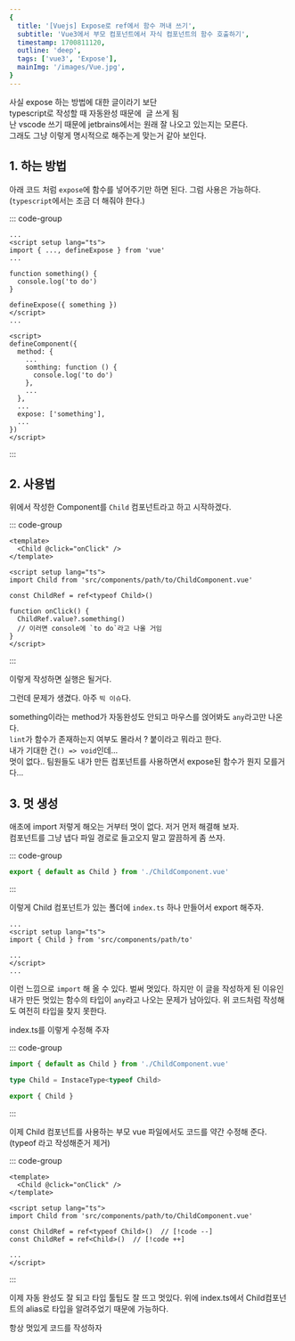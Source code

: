 ```yaml
---
{
  title: '[Vuejs] Expose로 ref에서 함수 꺼내 쓰기',
  subtitle: 'Vue3에서 부모 컴포넌트에서 자식 컴포넌트의 함수 호출하기',
  timestamp: 1700811120,
  outline: 'deep',
  tags: ['vue3', 'Expose'],
  mainImg: '/images/Vue.jpg',
}
---
```


사실 expose 하는 방법에 대한 글이라기 보단  
typescript로 작성할 때 자동완성 때문에  글 쓰게 됨  
난 vscode 쓰기 때문에 jetbrains에서는 원래 잘 나오고 있는지는 모른다.  
그래도 그냥 이렇게 명시적으로 해주는게 맞는거 같아 보인다.

## 1. 하는 방법

아래 코드 처럼 `expose`에 함수를 넣어주기만 하면 된다.
그럼 사용은 가능하다.  
(`typescript`에서는 조금 더 해줘야 한다.)

::: code-group

```vue [Composition API]
...
<script setup lang="ts">
import { ..., defineExpose } from 'vue'
...

function something() {
  console.log('to do')
}

defineExpose({ something })
</script>
...
```

```vue [Optional API]
<script>
defineComponent({
  method: {
    ...
    somthing: function () {
      console.log('to do')
    },
    ...
  },
  ...
  expose: ['something'],
  ...
})
</script>
```

:::

## 2. 사용법

위에서 작성한 Component를 `Child` 컴포넌트라고 하고 시작하겠다.

::: code-group

```vue [부모 컴포넌트]
<template>
  <Child @click="onClick" />
</template>

<script setup lang="ts">
import Child from 'src/components/path/to/ChildComponent.vue'

const ChildRef = ref<typeof Child>()

function onClick() {
  ChildRef.value?.something()
  // 이러면 console에 `to do`라고 나올 거임
}
</script>
```

:::

이렇게 작성하면 실행은 될거다.

그런데 문제가 생겼다. 아주 `빅 이슈`다.

something이라는 method가 자동완성도 안되고 마우스를 얹어봐도 `any`라고만 나온다.  
`lint`가 함수가 존재하는지 여부도 몰라서 ? 붙이라고 뭐라고 한다.  
내가 기대한 건`() => void`인데...  
멋이 없다.. 팀원들도 내가 만든 컴포넌트를 사용하면서 expose된 함수가 뭔지 모를거다...

## 3. 멋 생성

애초에 import 저렇게 해오는 거부터 멋이 없다. 저거 먼저 해결해 보자.  
컴포넌트를 그냥 냅다 파일 경로로 들고오지 말고 깔끔하게 좀 쓰자.

::: code-group

```ts [src/components/path/to/index.ts]
export { default as Child } from './ChildComponent.vue'
```

:::

이렇게 Child 컴포넌트가 있는 폴더에 `index.ts` 하나 만들어서 export 해주자.

```vue
...
<script setup lang="ts">
import { Child } from 'src/components/path/to'

...
</script>
...
```

이런 느낌으로 `import` 해 올 수 있다. 벌써 멋있다.
하지만 이 글을 작성하게 된 이유인 내가 만든 멋있는 함수의 타입이 `any`라고 나오는 문제가 남아있다.
위 코드처럼 작성해도 여전히 타입을 찾지 못한다.

index.ts를 이렇게 수정해 주자

::: code-group

```ts [src/components/path/to/index.ts]
import { default as Child } from './ChildComponent.vue'

type Child = InstaceType<typeof Child>

export { Child }
```

:::

이제 Child 컴포넌트를 사용하는 부모 vue 파일에서도 코드를 약간 수정해 준다.  
(typeof 라고 작성해준거 제거)

::: code-group

```vue [부모 컴포넌트]
<template>
  <Child @click="onClick" />
</template>

<script setup lang="ts">
import Child from 'src/components/path/to/ChildComponent.vue'

const ChildRef = ref<typeof Child>()  // [!code --]
const ChildRef = ref<Child>()  // [!code ++]

...
</script>
```

:::

이제 자동 완성도 잘 되고 타입 툴팁도 잘 뜨고 멋있다.
위에 index.ts에서 Child컴포넌트의 alias로 타입을 알려주었기 때문에 가능하다.

항상 멋있게 코드를 작성하자
